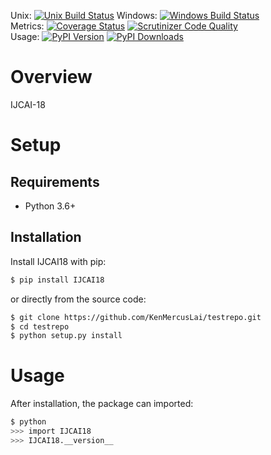 Unix: [![Unix Build Status](http://img.shields.io/travis/KenMercusLai/testrepo/master.svg)](https://travis-ci.org/KenMercusLai/testrepo) Windows: [![Windows Build Status](https://img.shields.io/appveyor/ci/KenMercusLai/testrepo/master.svg)](https://ci.appveyor.com/project/KenMercusLai/testrepo)<br>Metrics: [![Coverage Status](http://img.shields.io/coveralls/KenMercusLai/testrepo/master.svg)](https://coveralls.io/r/KenMercusLai/testrepo) [![Scrutinizer Code Quality](http://img.shields.io/scrutinizer/g/KenMercusLai/testrepo.svg)](https://scrutinizer-ci.com/g/KenMercusLai/testrepo/?branch=master)<br>Usage: [![PyPI Version](http://img.shields.io/pypi/v/IJCAI18.svg)](https://pypi.python.org/pypi/IJCAI18) [![PyPI Downloads](http://img.shields.io/pypi/dm/IJCAI18.svg)](https://pypi.python.org/pypi/IJCAI18)

# Overview

IJCAI-18

# Setup

## Requirements

* Python 3.6+

## Installation

Install IJCAI18 with pip:

```sh
$ pip install IJCAI18
```

or directly from the source code:

```sh
$ git clone https://github.com/KenMercusLai/testrepo.git
$ cd testrepo
$ python setup.py install
```

# Usage

After installation, the package can imported:

```sh
$ python
>>> import IJCAI18
>>> IJCAI18.__version__
```
